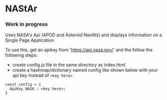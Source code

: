 # NAStAr
### Work in progress
Uses NASA's Api (APOD and Asteroid NeoWs) and displays information on a Single Page Application

To use this, get an apikey from 'https://api.nasa.gov/' and the follow the following steps:
- create config.js file in the same directory as index.html
- create a hashmap/dictionary named config like shown below with your api key instead of ```<key here> ```
```
const config = {
  ApiKey_NASA : <key here>;
}
```

